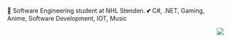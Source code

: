 <p align="left" width="50%">
  👤 Software Engineering student at NHL Stenden.
  💕 C#, .NET, Gaming, Anime, Software Development, IOT, Music
</p>

<img align="right" src="https://github-readme-stats.vercel.app/api/top-langs/?username=Naamloos&exclude_repo=Meme-Clash&layout=compact"/>
